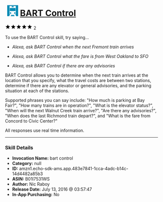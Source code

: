 # &nbsp;<img src="skill_icon" alt="BART Control icon" width="36"> [BART Control](http://alexa.amazon.com/#skills/amzn1.echo-sdk-ams.app.483e7841-1cca-4adc-b14c-14d4482a85b3)
![5 stars](../../images/ic_star_black_18dp_1x.png)![5 stars](../../images/ic_star_black_18dp_1x.png)![5 stars](../../images/ic_star_black_18dp_1x.png)![5 stars](../../images/ic_star_black_18dp_1x.png)![5 stars](../../images/ic_star_black_18dp_1x.png) 2

To use the BART Control skill, try saying...

* *Alexa, ask BART Control when the next Fremont train arrives*

* *Alexa, ask BART Control what the fare is from West Oakland to SFO*

* *Alexa, ask BART Control if there are any advisories*

BART Control allows you to determine when the next train arrives at the location that you specify, what the travel costs are between two stations, determine if there are any elevator or general advisories, and the parking situation at each of the stations.

Supported phrases you can say include: "How much is parking at Bay Fair?", "How many trains are in operation?", "What is the elevator status?", "When will the next Walnut Creek train arrive?", "Are there any advisories?", "When does the last Richmond train depart?", and "What is the fare from Concord to Civic Center?"

All responses use real time information.

***

### Skill Details

* **Invocation Name:** bart control
* **Category:** null
* **ID:** amzn1.echo-sdk-ams.app.483e7841-1cca-4adc-b14c-14d4482a85b3
* **ASIN:** B01I7531WS
* **Author:** Nic Raboy
* **Release Date:** July 13, 2016 @ 03:57:47
* **In-App Purchasing:** No
